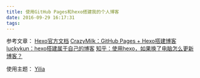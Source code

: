 ```yaml
---
title: 使用GitHub Pages和hexo搭建我的个人博客
date: 2016-09-29 16:17:31
tags:
---
```

参考文章：
[Hexo官方文档](https://hexo.io/zh-cn/docs/index.html)
[CrazyMilk：GitHub Pages + Hexo搭建博客](http://crazymilk.github.io/2015/12/28/GitHub-Pages-Hexo%E6%90%AD%E5%BB%BA%E5%8D%9A%E5%AE%A2/)
[luckykun：hexo搭建属于自己的博客](http://luckykun.com/work/2016-04-23/heoll-hexo.html)
[知乎：使用hexo，如果换了电脑怎么更新博客？](http://www.zhihu.com/question/21193762)

使用主题：
[Yilia](https://github.com/litten/hexo-theme-yilia)